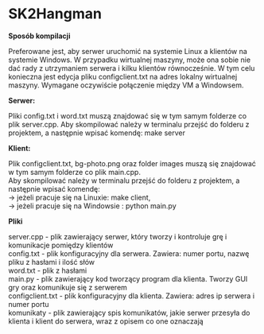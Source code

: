 # SK2Hangman

**Sposób kompilacji**

Preferowane jest, aby serwer uruchomić na systemie Linux a klientów na systemie Windows. W przypadku wirtualnej maszyny, może ona sobie nie dać rady z utrzymaniem serwera i kilku klientów równocześnie.
W tym celu konieczna jest edycja pliku configclient.txt na adres lokalny wirtualnej maszyny. Wymagane oczywiście połączenie między VM a Windowsem.  
  
**Serwer:**  

Pliki config.txt i word.txt muszą znajdować się w tym samym folderze co plik server.cpp. Aby skompilować należy w terminalu przejść do folderu z projektem, a następnie wpisać komendę: make server

**Klient:**

Plik configclient.txt, bg-photo.png oraz folder images  muszą się znajdować w tym samym folderze co plik main.cpp.   
Aby skompilować należy w terminalu przejść do folderu z projektem, a następnie wpisać komendę:  
-> jeżeli pracuje się na Linuxie: make client,  
-> jeżeli pracuje się na Windowsie : python main.py  




**Pliki**

server.cpp - plik zawierający serwer, który tworzy i kontroluje grę i komunikacje pomiędzy klientów  
config.txt - plik konfiguracyjny dla serwera. Zawiera: numer portu, nazwę pliku z hasłami i ilość słów  
word.txt - plik z hasłami  
main.py - plik zawierający kod tworzący program dla klienta. Tworzy GUI gry oraz komunikuje się z serwerem  
configclient.txt - plik konfiguracyjny dla klienta. Zawiera: adres ip serwera i numer portu  
komunikaty - plik zawierający spis komunikatów, jakie serwer przesyła do klienta i klient do serwera, wraz z opisem co one oznaczają
